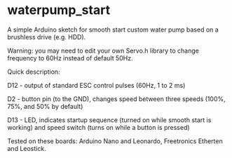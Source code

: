 # waterpump_start
A simple Arduino sketch for smooth start custom water pump based on a brushless drive (e.g. HDD).

Warning: you may need to edit your own Servo.h library to change frequency to 60Hz instead of default 50Hz.

Quick description:

D12 - output of standard ESC control pulses (60Hz, 1 to 2 ms)

D2 - button pin (to the GND), changes speed between three speeds (100%, 75%, and 50% by default)

D13 - LED, indicates startup sequence (turned on while smooth start is working) and speed switch (turns on while a button is pressed)

Tested on these boards: Arduino Nano and Leonardo, Freetronics Etherten and Leostick.
